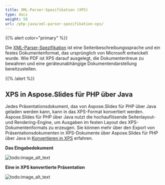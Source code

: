 ```yaml
---
title: XML-Parser-Spezifikation (XPS)
type: docs
weight: 50
url: /php-java/xml-parser-spezifikation-xps/
---
```


{{% alert color="primary" %}} 

Die [XML-Parser-Spezifikation](https://de.wikipedia.org/wiki/Open_XML_Paper_Specification) ist eine Seitenbeschreibungssprache und ein festes Dokumentenformat, das ursprünglich von Microsoft entwickelt wurde. Wie PDF ist XPS darauf ausgelegt, die Dokumententreue zu bewahren und eine geräteunabhängige Dokumentendarstellung bereitzustellen. 

{{% /alert %}} 

## **XPS in Aspose.Slides für PHP über Java**
Jedes Präsentationsdokument, das von Aspose.Slides für PHP über Java geladen werden kann, kann in das XPS-Format konvertiert werden. Aspose.Slides für PHP über Java nutzt die hochauflösende Seitenlayout- und Rendering-Engine, um Ausgaben im festen Layout des XPS-Dokumentenformats zu erzeugen.
Sie können mehr über den Export von Präsentationsdokumenten in XPS-Dokumente über Aspose.Slides für PHP über Java in [Konvertieren in XPS](https://docs.aspose.com/slides/php-java/convert-powerpoint-to-xps/) erfahren.

**Das Eingabedokument** 

![todo:image_alt_text](xml-parser-spezifikation-xps_1.png)

**Eine in XPS konvertierte Präsentation** 

![todo:image_alt_text](xml-parser-spezifikation-xps_2.png)